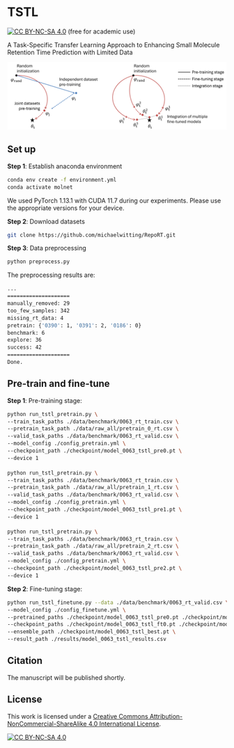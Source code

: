 # TSTL 

[![CC BY-NC-SA 4.0][cc-by-nc-sa-shield]][cc-by-nc-sa] (free for academic use) 

A Task-Specific Transfer Learning Approach to Enhancing Small Molecule Retention Time Prediction with Limited Data

<p align="left">
  <img src="./img/toc.png" width="650" title="TSTL">
</p>

## Set up

**Step 1**: Establish anaconda environment

```bash
conda env create -f environment.yml
conda activate molnet
```

We used PyTorch 1.13.1 with CUDA 11.7 during our experiments. Please use the appropriate versions for your device. 

**Step 2**: Download datasets

```bash
git clone https://github.com/michaelwitting/RepoRT.git
```

**Step 3**: Data preprocessing

```bash
python preprocess.py
```

The preprocessing results are: 

```bash
...
====================
manually_removed: 29
too_few_samples: 342
missing_rt_data: 4
pretrain: {'0390': 1, '0391': 2, '0186': 0}
benchmark: 6
explore: 36
success: 42
====================
Done.
```

## Pre-train and fine-tune

**Step 1**: Pre-training stage: 

```bash
python run_tstl_pretrain.py \
--train_task_paths ./data/benchmark/0063_rt_train.csv \
--pretrain_task_path ./data/raw_all/pretrain_0_rt.csv \
--valid_task_paths ./data/benchmark/0063_rt_valid.csv \
--model_config ./config_pretrain.yml \
--checkpoint_path ./checkpoint/model_0063_tstl_pre0.pt \
--device 1

python run_tstl_pretrain.py \
--train_task_paths ./data/benchmark/0063_rt_train.csv \
--pretrain_task_path ./data/raw_all/pretrain_1_rt.csv \
--valid_task_paths ./data/benchmark/0063_rt_valid.csv \
--model_config ./config_pretrain.yml \
--checkpoint_path ./checkpoint/model_0063_tstl_pre1.pt \
--device 1

python run_tstl_pretrain.py \
--train_task_paths ./data/benchmark/0063_rt_train.csv \
--pretrain_task_path ./data/raw_all/pretrain_2_rt.csv \
--valid_task_paths ./data/benchmark/0063_rt_valid.csv \
--model_config ./config_pretrain.yml \
--checkpoint_path ./checkpoint/model_0063_tstl_pre2.pt \
--device 1
```

**Step 2**:  Fine-tuning stage: 

```bash
python run_tstl_finetune.py --data ./data/benchmark/0063_rt_valid.csv \
--model_config ./config_finetune.yml \
--pretrained_paths ./checkpoint/model_0063_tstl_pre0.pt ./checkpoint/model_0063_tstl_pre1.pt ./checkpoint/model_0063_tstl_pre2.pt \
--checkpoint_paths ./checkpoint/model_0063_tstl_ft0.pt ./checkpoint/model_0063_tstl_ft1.pt ./checkpoint/model_0063_tstl_ft2.pt \
--ensemble_path ./checkpoint/model_0063_tstl_best.pt \
--result_path ./results/model_0063_tstl_results.csv
```

<!-- ## TODO

- [ ] make them running in parallel
- [ ] LBFGS optimizer -->

## Citation

The manuscript will be published shortly. 

## License

This work is licensed under a
[Creative Commons Attribution-NonCommercial-ShareAlike 4.0 International License][cc-by-nc-sa].

[![CC BY-NC-SA 4.0][cc-by-nc-sa-image]][cc-by-nc-sa]

[cc-by-nc-sa]: http://creativecommons.org/licenses/by-nc-sa/4.0/
[cc-by-nc-sa-image]: https://licensebuttons.net/l/by-nc-sa/4.0/88x31.png
[cc-by-nc-sa-shield]: https://img.shields.io/badge/License-CC%20BY--NC--SA%204.0-lightgrey.svg
